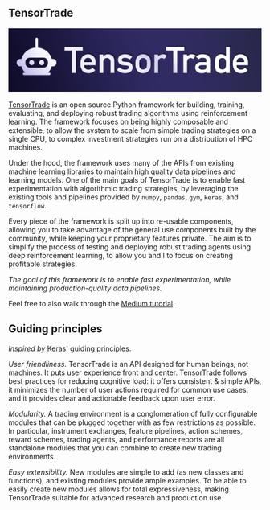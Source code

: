 ## TensorTrade

![Logo](_static/logo.jpg)

[TensorTrade](https://github.com/notadamking/tensortrade) is an open source Python framework for building, training, evaluating, and deploying robust trading algorithms using reinforcement learning. The framework focuses on being highly composable and extensible, to allow the system to scale from simple trading strategies on a single CPU, to complex investment strategies run on a distribution of HPC machines.

Under the hood, the framework uses many of the APIs from existing machine learning libraries to maintain high quality data pipelines and learning models. One of the main goals of TensorTrade is to enable fast experimentation with algorithmic trading strategies, by leveraging the existing tools and pipelines provided by `numpy`, `pandas`, `gym`, `keras`, and `tensorflow`.

Every piece of the framework is split up into re-usable components, allowing you to take advantage of the general use components built by the community, while keeping your proprietary features private. The aim is to simplify the process of testing and deploying robust trading agents using deep reinforcement learning, to allow you and I to focus on creating profitable strategies.

_The goal of this framework is to enable fast experimentation, while maintaining production-quality data pipelines._

Feel free to also walk through the [Medium tutorial](https://medium.com/@notadamking/trade-smarter-w-reinforcement-learning-a5e91163f315).

## Guiding principles

_Inspired by_ [Keras' guiding principles](https://github.com/keras-team/keras).

_User friendliness._ TensorTrade is an API designed for human beings, not machines. It puts user experience front and center. TensorTrade follows best practices for reducing cognitive load: it offers consistent & simple APIs, it minimizes the number of user actions required for common use cases, and it provides clear and actionable feedback upon user error.

_Modularity._ A trading environment is a conglomeration of fully configurable modules that can be plugged together with as few restrictions as possible. In particular, instrument exchanges, feature pipelines, action schemes, reward schemes, trading agents, and performance reports are all standalone modules that you can combine to create new trading environments.

_Easy extensibility._ New modules are simple to add (as new classes and functions), and existing modules provide ample examples. To be able to easily create new modules allows for total expressiveness, making TensorTrade suitable for advanced research and production use.

